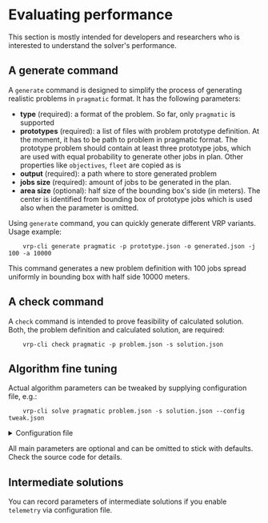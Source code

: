 # Evaluating performance

This section is mostly intended for developers and researchers who is interested to understand the solver's performance.

## A generate command

A `generate` command is designed to simplify the process of generating realistic problems in `pragmatic` format.
It has the following parameters:

- **type** (required): a format of the problem. So far, only `pragmatic` is supported
- **prototypes** (required): a list of files with problem prototype definition. At the moment, it has to be path to
     problem in pragmatic format. The prototype problem should contain at least three prototype jobs, which are used
     with equal probability to generate other jobs in plan. Other properties like `objectives`, `fleet` are copied as is
- **output** (required): a path where to store generated problem
- **jobs size** (required): amount of jobs to be generated in the plan.
- **area size** (optional): half size of the bounding box's side (in meters). The center is identified from bounding box
    of prototype jobs which is used also when the parameter is omitted.

Using `generate` command, you can quickly generate different VRP variants. Usage example:

        vrp-cli generate pragmatic -p prototype.json -o generated.json -j 100 -a 10000

This command generates a new problem definition with 100 jobs spread uniformly in bounding box with half side 10000 meters.


## A check command

A `check` command is intended to prove feasibility of calculated solution. Both, the problem definition and calculated
solution, are required:

        vrp-cli check pragmatic -p problem.json -s solution.json


## Algorithm fine tuning

Actual algorithm parameters can be tweaked by supplying configuration file, e.g.:

        vrp-cli solve pragmatic problem.json -s solution.json --config tweak.json

<details>
    <summary>Configuration file</summary><p>

```json
{{#include ../../../examples/data/config/config.full.json}}
```

</p></details>

All main parameters are optional and can be omitted to stick with defaults. Check the source code for details.


## Intermediate solutions

You can record parameters of intermediate solutions if you enable `telemetry` via configuration file.